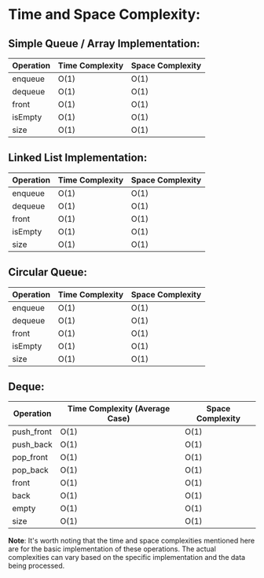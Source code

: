 # Time and Space Complexity:

## Simple Queue / Array Implementation:
| Operation   | Time Complexity | Space Complexity |
|-------------|----------------|------------------|
| enqueue     | O(1)           | O(1)             |
| dequeue     | O(1)           | O(1)             |
| front       | O(1)           | O(1)             |
| isEmpty     | O(1)           | O(1)             |
| size        | O(1)           | O(1)             |

## Linked List Implementation:
| Operation   | Time Complexity | Space Complexity |
|-------------|----------------|------------------|
| enqueue     | O(1)           | O(1)             |
| dequeue     | O(1)           | O(1)             |
| front       | O(1)           | O(1)             |
| isEmpty     | O(1)           | O(1)             |
| size        | O(1)           | O(1)             |

## Circular Queue:
| Operation   | Time Complexity | Space Complexity |
|-------------|----------------|------------------|
| enqueue     | O(1)           | O(1)             |
| dequeue     | O(1)           | O(1)             |
| front       | O(1)           | O(1)             |
| isEmpty     | O(1)           | O(1)             |
| size        | O(1)           | O(1)             |

## Deque:
| Operation   | Time Complexity (Average Case) | Space Complexity |
|-------------|--------------------------------|------------------|
| push_front  | O(1)                           | O(1)             |
| push_back   | O(1)                           | O(1)             |
| pop_front   | O(1)                           | O(1)             |
| pop_back    | O(1)                           | O(1)             |
| front       | O(1)                           | O(1)             |
| back        | O(1)                           | O(1)             |
| empty       | O(1)                           | O(1)             |
| size        | O(1)                           | O(1)             |

**Note**: It's worth noting that the time and space complexities mentioned here are for the basic implementation of these operations. The actual complexities can vary based on the specific implementation and the data being processed.
